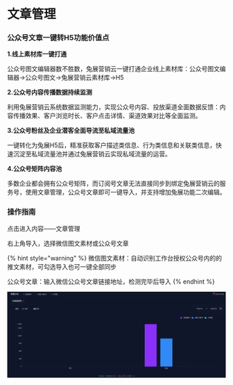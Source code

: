 # 文章管理

### 公众号文章一键转H5功能价值点

**1.线上素材库一键打通**

公众号图文编辑器数不胜数，兔展营销云一键打通企业线上素材库：公众号图文编辑器→公众号图文→兔展营销云素材库→H5

**2.公众号内容传播数据持续监测**

利用兔展营销云系统数据监测能力，实现公众号内容、投放渠道全面数据反馈：内容传播效果、客户浏览时长、客户点击详情、渠道效果对比等全面监测。

**3.公众号粉丝及企业潜客全面导流至私域流量池**

一键转化为兔展H5后，精准获取客户描述类信息、行为类信息和关联类信息，快速沉淀至私域流量池并通过兔展营销云实现私域流量的运营。

**4.公众号矩阵内容池**

多数企业都会拥有公众号矩阵，而订阅号文章无法直接同步到绑定兔展营销云的服务号，使用文章管理，公众号文章即可一键导入，并支持增加兔展功能二次编辑。

### 操作指南

点击进入内容——文章管理

右上角导入，选择微信图文素材或公众号文章

{% hint style="warning" %}
微信图文素材：自动识别工作台授权公众号内的的推文素材，可勾选导入也可一键全部同步

公众号文章：输入微信公众号文章链接地址，检测完毕后导入
{% endhint %}

![](../.gitbook/assets/image%20%28163%29.png)

